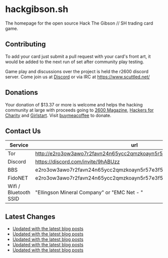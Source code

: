 # hackgibson.sh
The homepage for the open source Hack The Gibson // SH trading card game.


## Contributing

To add your card just submit a pull request with your card's front art, it would be added to the next run of set after community play testing.

Game play and discussions over the project is held the r2600 discord server. Come join us at [Discord](https://discord.com/invite/9hABUzz) or via IRC at https://www.scuttled.net/


## Donations

Your donation of $13.37 or more is welcome and helps the hacking community at large with proceeds going to [2600 Magazine](https://2600.com/), [Hackers for Charity](https://hackersforcharity.org) and [Girlstart](https://girlstart.org).  Visit [buymeacoffee](https://www.buymeacoffee.com/hackgibson.sh) to donate.


## Contact Us

Service | url
-|-
Tor | http://e2ro3ow3awo7r2favn24n65ycc2qmzkoayn5r57e3f56nvjwdcgg32ad.onion
Discord | https://discord.com/invite/9hABUzz
BBS | e2ro3ow3awo7r2favn24n65ycc2qmzkoayn5r57e3f56nvjwdcgg32ad.onion:23
FidoNET | e2ro3ow3awo7r2favn24n65ycc2qmzkoayn5r57e3f56nvjwdcgg32ad.onion:24554
Wifi / Bluetooth SSID | "Ellingson Mineral Company" or "EMC Net - <fidonet address>"

## Latest Changes
<!-- BLOG-POST-LIST:START -->
- [Updated with the latest blog posts](https://github.com/DFW2600/hackgibson.sh/commit/154942404502cd6cc3f31ed5e82b110c79e1d53d)
- [Updated with the latest blog posts](https://github.com/DFW2600/hackgibson.sh/commit/029c4e416d1a2b1213159981562db00f4566d79b)
- [Updated with the latest blog posts](https://github.com/DFW2600/hackgibson.sh/commit/d8bc1e9d306ae1c1c494e92a27d75db43b7fe2dc)
- [Updated with the latest blog posts](https://github.com/DFW2600/hackgibson.sh/commit/d4e19e3543e60e9d8b5c97279fcb563fab11027e)
- [Updated with the latest blog posts](https://github.com/DFW2600/hackgibson.sh/commit/1731e47336a1d030dfc21517156358a3bcb03287)
<!-- BLOG-POST-LIST:END -->
